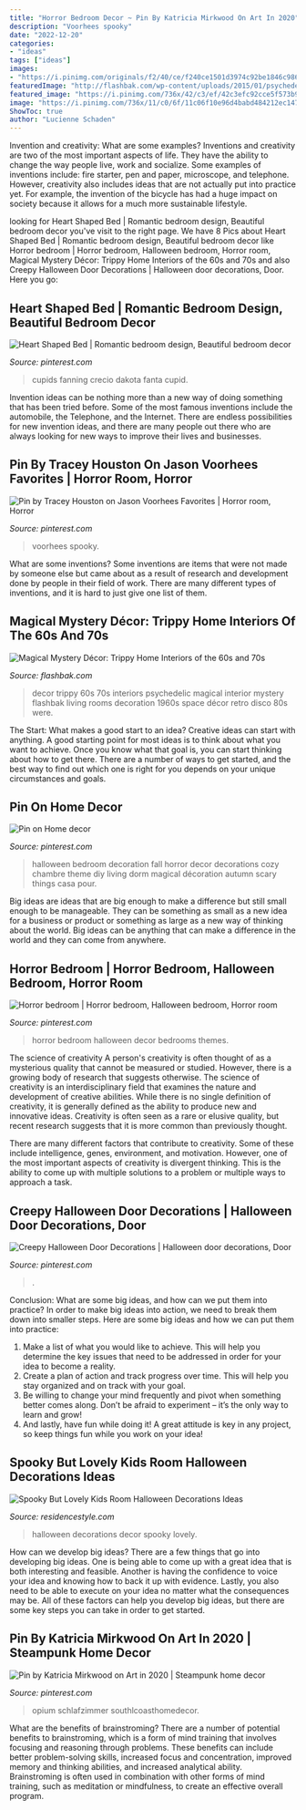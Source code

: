 ```yaml
---
title: "Horror Bedroom Decor ~ Pin By Katricia Mirkwood On Art In 2020"
description: "Voorhees spooky"
date: "2022-12-20"
categories:
- "ideas"
tags: ["ideas"]
images:
- "https://i.pinimg.com/originals/f2/40/ce/f240ce1501d3974c92be1846c986ef06.jpg"
featuredImage: "http://flashbak.com/wp-content/uploads/2015/01/psychedelic-decor-11.jpg"
featured_image: "https://i.pinimg.com/736x/42/c3/ef/42c3efc92cce5f573b98430b916788e1.jpg"
image: "https://i.pinimg.com/736x/11/c0/6f/11c06f10e96d4babd484212ec14761a1.jpg"
ShowToc: true
author: "Lucienne Schaden"
---
```



Invention and creativity: What are some examples?
Inventions and creativity are two of the most important aspects of life. They have the ability to change the way people live, work and socialize. Some examples of inventions include: fire starter, pen and paper, microscope, and telephone. However, creativity also includes ideas that are not actually put into practice yet. For example, the invention of the bicycle has had a huge impact on society because it allows for a much more sustainable lifestyle.

	

		
looking for Heart Shaped Bed | Romantic bedroom design, Beautiful bedroom decor you've visit to the right page. We have 8 Pics about Heart Shaped Bed | Romantic bedroom design, Beautiful bedroom decor like Horror bedroom | Horror bedroom, Halloween bedroom, Horror room, Magical Mystery Décor: Trippy Home Interiors of the 60s and 70s and also Creepy Halloween Door Decorations | Halloween door decorations, Door. Here you go:
		
    
## Heart Shaped Bed | Romantic Bedroom Design, Beautiful Bedroom Decor

<img loading=lazy src="https://i.pinimg.com/originals/b6/e4/74/b6e4742d2c0696186a6975951db56f2a.jpg" onerror="this.onerror=null;this.src='https://tse4.mm.bing.net/th?id=OIP.0va6CIRiTxgMhgxE6HzJlwHaE5&amp;pid=15.1';" alt="Heart Shaped Bed | Romantic bedroom design, Beautiful bedroom decor">

_Source: pinterest.com_

>cupids fanning crecio dakota fanta cupid. 

	

Invention ideas can be nothing more than a new way of doing something that has been tried before. Some of the most famous inventions include the automobile, the Telephone, and the Internet. There are endless possibilities for new invention ideas, and there are many people out there who are always looking for new ways to improve their lives and businesses.

    
## Pin By Tracey Houston On Jason Voorhees Favorites | Horror Room, Horror

<img loading=lazy src="https://i.pinimg.com/originals/9e/db/11/9edb11ce9d1155a80f50010021ee6a51.jpg" onerror="this.onerror=null;this.src='https://tse2.mm.bing.net/th?id=OIP.ozWpJtUZ29wE92CaQ0HQDQHaJ4&amp;pid=15.1';" alt="Pin by Tracey Houston on Jason Voorhees Favorites | Horror room, Horror">

_Source: pinterest.com_

>voorhees spooky. 

	

What are some inventions?
Some inventions are items that were not made by someone else but came about as a result of research and development done by people in their field of work. There are many different types of inventions, and it is hard to just give one list of them.

    
## Magical Mystery Décor: Trippy Home Interiors Of The 60s And 70s

<img loading=lazy src="http://flashbak.com/wp-content/uploads/2015/01/psychedelic-decor-11.jpg" onerror="this.onerror=null;this.src='https://tse2.mm.bing.net/th?id=OIP.yEmJKDhGmwMvp7HvDoOptAHaGu&amp;pid=15.1';" alt="Magical Mystery Décor: Trippy Home Interiors of the 60s and 70s">

_Source: flashbak.com_

>decor trippy 60s 70s interiors psychedelic magical interior mystery flashbak living rooms decoration 1960s space décor retro disco 80s were. 

	

The Start: What makes a good start to an idea?
Creative ideas can start with anything. A good starting point for most ideas is to think about what you want to achieve. Once you know what that goal is, you can start thinking about how to get there. There are a number of ways to get started, and the best way to find out which one is right for you depends on your unique circumstances and goals.

    
## Pin On Home Decor

<img loading=lazy src="https://i.pinimg.com/736x/42/c3/ef/42c3efc92cce5f573b98430b916788e1.jpg" onerror="this.onerror=null;this.src='https://tse1.mm.bing.net/th?id=OIP.IhwWLzFRFr9fKPXlpVprEgHaJY&amp;pid=15.1';" alt="Pin on Home decor">

_Source: pinterest.com_

>halloween bedroom decoration fall horror decor decorations cozy chambre theme diy living dorm magical décoration autumn scary things casa pour. 

	

Big ideas are ideas that are big enough to make a difference but still small enough to be manageable. They can be something as small as a new idea for a business or product or something as large as a new way of thinking about the world. Big ideas can be anything that can make a difference in the world and they can come from anywhere.

    
## Horror Bedroom | Horror Bedroom, Halloween Bedroom, Horror Room

<img loading=lazy src="https://i.pinimg.com/736x/6e/36/61/6e36617d755870b6dbcdfdc6085b7db5.jpg" onerror="this.onerror=null;this.src='https://tse1.mm.bing.net/th?id=OIP.HAckaOLCoVBI0_9o5vmvrQHaJQ&amp;pid=15.1';" alt="Horror bedroom | Horror bedroom, Halloween bedroom, Horror room">

_Source: pinterest.com_

>horror bedroom halloween decor bedrooms themes. 

	

The science of creativity
A person's creativity is often thought of as a mysterious quality that cannot be measured or studied. However, there is a growing body of research that suggests otherwise. The science of creativity is an interdisciplinary field that examines the nature and development of creative abilities.
While there is no single definition of creativity, it is generally defined as the ability to produce new and innovative ideas. Creativity is often seen as a rare or elusive quality, but recent research suggests that it is more common than previously thought.

There are many different factors that contribute to creativity. Some of these include intelligence, genes, environment, and motivation. However, one of the most important aspects of creativity is divergent thinking. This is the ability to come up with multiple solutions to a problem or multiple ways to approach a task.

    
## Creepy Halloween Door Decorations | Halloween Door Decorations, Door

<img loading=lazy src="https://i.pinimg.com/originals/f2/40/ce/f240ce1501d3974c92be1846c986ef06.jpg" onerror="this.onerror=null;this.src='https://tse2.mm.bing.net/th?id=OIP.BFARtIo35Rmdn6N0H8FD_gHaNK&amp;pid=15.1';" alt="Creepy Halloween Door Decorations | Halloween door decorations, Door">

_Source: pinterest.com_

>. 

	

Conclusion: What are some big ideas, and how can we put them into practice?
In order to make big ideas into action, we need to break them down into smaller steps. Here are some big ideas and how we can put them into practice:
1. Make a list of what you would like to achieve. This will help you determine the key issues that need to be addressed in order for your idea to become a reality.
2. Create a plan of action and track progress over time. This will help you stay organized and on track with your goal.
3. Be willing to change your mind frequently and pivot when something better comes along. Don’t be afraid to experiment – it’s the only way to learn and grow!
4. And lastly, have fun while doing it! A great attitude is key in any project, so keep things fun while you work on your idea!

    
## Spooky But Lovely Kids Room Halloween Decorations Ideas

<img loading=lazy src="https://www.residencestyle.com/wp-content/uploads/2016/05/Decor-kids-room-for-halloween.jpg" onerror="this.onerror=null;this.src='https://tse2.mm.bing.net/th?id=OIP.aTo3yEbnZjQ6yaIcQm5FrAHaFt&amp;pid=15.1';" alt="Spooky But Lovely Kids Room Halloween Decorations Ideas">

_Source: residencestyle.com_

>halloween decorations decor spooky lovely. 

	

How can we develop big ideas?
There are a few things that go into developing big ideas. One is being able to come up with a great idea that is both interesting and feasible. Another is having the confidence to voice your idea and knowing how to back it up with evidence. Lastly, you also need to be able to execute on your idea no matter what the consequences may be. All of these factors can help you develop big ideas, but there are some key steps you can take in order to get started.

    
## Pin By Katricia Mirkwood On Art In 2020 | Steampunk Home Decor

<img loading=lazy src="https://i.pinimg.com/736x/11/c0/6f/11c06f10e96d4babd484212ec14761a1.jpg" onerror="this.onerror=null;this.src='https://tse1.mm.bing.net/th?id=OIP.8sBfVsM7vhYw34H58kVcdQHaHa&amp;pid=15.1';" alt="Pin by Katricia Mirkwood on Art in 2020 | Steampunk home decor">

_Source: pinterest.com_

>opium schlafzimmer southlcoasthomedecor. 

	

What are the benefits of brainstroming?
There are a number of potential benefits to brainstroming, which is a form of mind training that involves focusing and reasoning through problems. These benefits can include better problem-solving skills, increased focus and concentration, improved memory and thinking abilities, and increased analytical ability. Brainstroming is often used in combination with other forms of mind training, such as meditation or mindfulness, to create an effective overall program.

